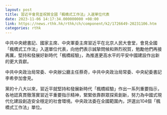 ```yaml
---
layout: post
title: 習近平會見並祝賀全國「楓橋式工作法」入選單位代表
date: 2023-11-06 14:17:34.000000000 +08:00
link: https://news.rthk.hk/rthk/ch/component/k2/1726649-20231106.htm
categories: rthk
---
```


中共中央總書記、國家主席、中央軍委主席習近平在北京人民大會堂，會見全國「楓橋式工作法」入選單位代表，向他們表示誠摯問候和熱烈祝賀，勉勵他們再接再厲，堅持和發展好新時代「楓橋經驗」，為推進更高水平的平安中國建設作出新的更大貢獻。

中共中央政治局常委、中央辦公廳主任蔡奇，中共中央政治局常委、中央紀委書記李希參加會見。

黨的十八大以來，習近平就堅持和發展新時代「楓橋經驗」作出一系列重要指示，各地認真貫徹落實習近平重要指示精神，緊緊依靠群眾探索創新，努力為中國式現代化建設創造安全穩定的社會環境。中央政法委在全國範圍內，評選出104個「楓橋式工作法」單位。
